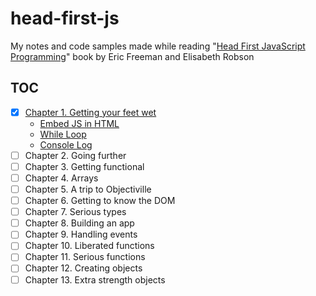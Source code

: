 # head-first-js

My notes and code samples made while reading
"[Head First JavaScript Programming][1]" book by Eric Freeman
and Elisabeth Robson

## TOC

- [x] [Chapter 1. Getting your feet wet](src/ch01)
  - [Embed JS in HTML](src/ch01/embed_js_in_html.html)
  - [While Loop](src/ch01/while_loop.html)
  - [Console Log](src/ch01/console_log.html)
- [ ] Chapter 2. Going further
- [ ] Chapter 3. Getting functional
- [ ] Chapter 4. Arrays
- [ ] Chapter 5. A trip to Objectiville
- [ ] Chapter 6. Getting to know the DOM
- [ ] Chapter 7. Serious types
- [ ] Chapter 8. Building an app
- [ ] Chapter 9. Handling events
- [ ] Chapter 10. Liberated functions
- [ ] Chapter 11. Serious functions
- [ ] Chapter 12. Creating objects
- [ ] Chapter 13. Extra strength objects

[1]: https://www.goodreads.com/book/show/17912853-head-first-javascript-programming
